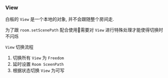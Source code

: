 
### View

白板的 `View` 是一个本地的对象, 并不会跟随整个房间走.

为了跟 `room.setScenePath` 配合使用需要对 `View` 进行特殊处理才能使得切换时不闪烁

`View` 切换流程

1. 切换所有 `View` 为 `Freedom`
2. 延时设置 `Room SceenPath`
3. 根据状态切换 `View` 为可写